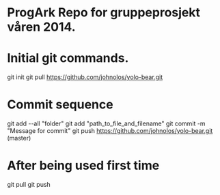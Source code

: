 ProgArk Repo for gruppeprosjekt våren 2014.
=========

# Initial git commands.
git init
git pull https://github.com/johnolos/yolo-bear.git

# Commit sequence
git add --all "folder"
git add "path_to_file_and_filename"
git commit -m "Message for commit"
git push https://github.com/johnolos/yolo-bear.git (master)

# After being used first time
git pull
git push

